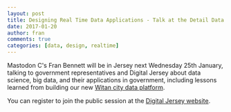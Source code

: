 ```yaml
---
layout: post
title: Designing Real Time Data Applications - Talk at the Detail Data Conference
date: 2017-01-20
author: fran
comments: true
categories: [data, design, realtime]
---
```

Mastodon C's Fran Bennett will be in Jersey next Wednesday 25th January, talking to government representatives and Digital Jersey about data science, big data, and their applications in government, including lessons learned from building our new [Witan city data platform](http://www.mastodonc.com/products/witan/).

You can register to join the public session at the [Digital Jersey website](https://www.digital.je/events/egov-big-data-and-data-science).

